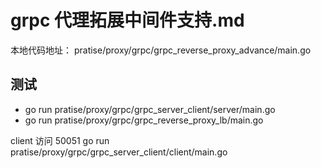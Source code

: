 # grpc 代理拓展中间件支持.md

本地代码地址： pratise/proxy/grpc/grpc_reverse_proxy_advance/main.go

## 测试
- go run pratise/proxy/grpc/grpc_server_client/server/main.go
- go run pratise/proxy/grpc/grpc_reverse_proxy_lb/main.go

client 访问 50051
go run pratise/proxy/grpc/grpc_server_client/client/main.go